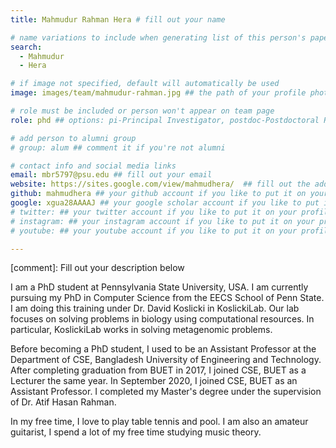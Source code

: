 ```yaml
---
title: Mahmudur Rahman Hera # fill out your name

# name variations to include when generating list of this person's papers
search:
  - Mahmudur
  - Hera

# if image not specified, default will automatically be used
image: images/team/mahmudur-rahman.jpg ## the path of your profile photo, please put it under 'images/team' and name it as firstname-lastname.jpg

# role must be included or person won't appear on team page
role: phd ## options: pi-Principal Investigator, postdoc-Postdoctoral Researcher, phd-PhD Student, masters-Master's Student, undergrad-Undergraduate Student, highschool-High School Student, programmer-Software Engineer

# add person to alumni group
# group: alum ## comment it if you're not alumni

# contact info and social media links
email: mbr5797@psu.edu ## fill out your email
website: https://sites.google.com/view/mahmudhera/  ## fill out the address of your pesonal website if you have or your linkedin profile if you like
github: mahmudhera ## your github account if you like to put it on your profile
google: xgua28AAAAJ ## your google scholar account if you like to put it on your profile
# twitter: ## your twitter account if you like to put it on your profile
# instagram: ## your instagram account if you like to put it on your profile
# youtube: ## your youtube account if you like to put it on your profile

---
```

[comment]: Fill out your description below 

I am a PhD student at Pennsylvania State University, USA. I am currently pursuing my PhD in Computer Science from the EECS School of Penn State. I am doing this training under Dr. David Koslicki in KoslickiLab. Our lab focuses on solving problems in biology using computational resources. In particular, KoslickiLab works in solving metagenomic problems.

Before becoming a PhD student, I used to be an Assistant Professor at the Department of CSE, Bangladesh University of Engineering and Technology. After completing graduation from BUET in 2017, I joined CSE, BUET as a Lecturer the same year. In September 2020, I joined CSE, BUET as an Assistant Professor. I completed my Master's degree under the supervision of Dr. Atif Hasan Rahman.

In my free time, I love to play table tennis and pool. I am also an amateur guitarist, I spend a lot of my free time studying music theory. 

